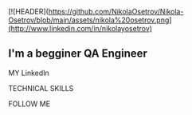 [![HEADER](https://github.com/NikolaOsetrov/Nikola-Osetrov/blob/main/assets/nikola%20osetrov.png](http://www.linkedin.com/in/nikolayosetrov)

## I'm a begginer QA Engineer

MY LinkedIn

TECHNICAL SKILLS

FOLLOW ME
